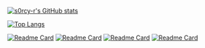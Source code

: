 [![s0rcy-r's GitHub stats](https://github-readme-stats.vercel.app/api?username=s0rcy-r&show_icons=true&theme=radical)](https://github.com/anuraghazra/github-readme-stats)

[![Top Langs](https://github-readme-stats.vercel.app/api/top-langs/?username=s0rcy-r&theme=radical&layout=compact)](https://github.com/anuraghazra/github-readme-stats)

[![Readme Card](https://github-readme-stats.vercel.app/api/pin/?username=s0rcy-r&repo=mapyto&theme=radical)](https://github.com/anuraghazra/github-readme-stats)
[![Readme Card](https://github-readme-stats.vercel.app/api/pin/?username=s0rcy-r&repo=cloudypie&theme=radical)](https://github.com/anuraghazra/github-readme-stats)
[![Readme Card](https://github-readme-stats.vercel.app/api/pin/?username=s0rcy-r&repo=encrypthor&theme=radical)](https://github.com/anuraghazra/github-readme-stats)
[![Readme Card](https://github-readme-stats.vercel.app/api/pin/?username=s0rcy-r&repo=s0rcy-r.github.io&theme=radical)](https://github.com/anuraghazra/github-readme-stats)


<!--
**s0rcy-r/s0rcy-r** is a ✨ _special_ ✨ repository because its `README.md` (this file) appears on your GitHub profile.

Here are some ideas to get you started:

- 🔭 I’m currently working on ...
- 🌱 I’m currently learning ...
- 👯 I’m looking to collaborate on ...
- 🤔 I’m looking for help with ...
- 💬 Ask me about ...
- 📫 How to reach me: ...
- 😄 Pronouns: ...
- ⚡ Fun fact: ...
-->
